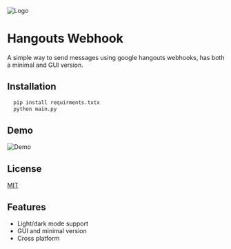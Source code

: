 ![Logo](https://i.imgur.com/hCgg3JR.png)


# Hangouts Webhook

A simple way to send messages using google hangouts webhooks, has both a minimal and GUI version.


## Installation


```bash
  pip install requirments.txtx
  python main.py
```

## Demo

![Demo](https://i.imgur.com/eFVyrJo.gif)


## License

[MIT](https://choosealicense.com/licenses/mit/)


## Features

- Light/dark mode support
- GUI and minimal version
- Cross platform

